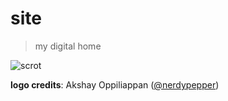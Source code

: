# site
> my digital home

![scrot](https://screenshotscdn.firefoxusercontent.com/images/04fe1e11-cfdf-4100-85bf-0f6d17f501fb.png)

**logo credits**: Akshay Oppiliappan ([@nerdypepper](https://github.com/nerdypepper))
